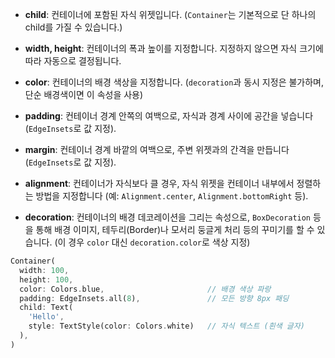 - **child**: 컨테이너에 포함된 자식 위젯입니다. (`Container`는 기본적으로 단 하나의 child를 가질 수 있습니다.)
    
- **width, height**: 컨테이너의 폭과 높이를 지정합니다. 지정하지 않으면 자식 크기에 따라 자동으로 결정됩니다.
    
- **color**: 컨테이너의 배경 색상을 지정합니다. (`decoration`과 동시 지정은 불가하며, 단순 배경색이면 이 속성을 사용)
    
- **padding**: 컨테이너 경계 안쪽의 여백으로, 자식과 경계 사이에 공간을 넣습니다 (`EdgeInsets`로 값 지정).
    
- **margin**: 컨테이너 경계 바깥의 여백으로, 주변 위젯과의 간격을 만듭니다 (`EdgeInsets`로 값 지정).
    
- **alignment**: 컨테이너가 자식보다 클 경우, 자식 위젯을 컨테이너 내부에서 정렬하는 방법을 지정합니다 (예: `Alignment.center`, `Alignment.bottomRight` 등).
    
- **decoration**: 컨테이너의 배경 데코레이션을 그리는 속성으로, `BoxDecoration` 등을 통해 배경 이미지, 테두리(Border)나 모서리 둥글게 처리 등의 꾸미기를 할 수 있습니다. (이 경우 `color` 대신 `decoration.color`로 색상 지정)

```dart
Container(
  width: 100,
  height: 100,
  color: Colors.blue,                       // 배경 색상 파랑
  padding: EdgeInsets.all(8),               // 모든 방향 8px 패딩
  child: Text(
    'Hello', 
    style: TextStyle(color: Colors.white)   // 자식 텍스트 (흰색 글자)
  ),
)

```